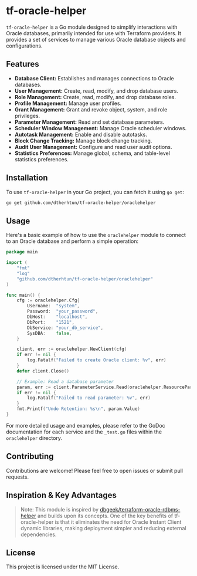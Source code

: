 # tf-oracle-helper

`tf-oracle-helper` is a Go module designed to simplify interactions with Oracle databases, primarily intended for use with Terraform providers. It provides a set of services to manage various Oracle database objects and configurations.

## Features

- **Database Client:** Establishes and manages connections to Oracle databases.
- **User Management:** Create, read, modify, and drop database users.
- **Role Management:** Create, read, modify, and drop database roles.
- **Profile Management:** Manage user profiles.
- **Grant Management:** Grant and revoke object, system, and role privileges.
- **Parameter Management:** Read and set database parameters.
- **Scheduler Window Management:** Manage Oracle scheduler windows.
- **Autotask Management:** Enable and disable autotasks.
- **Block Change Tracking:** Manage block change tracking.
- **Audit User Management:** Configure and read user audit options.
- **Statistics Preferences:** Manage global, schema, and table-level statistics preferences.

## Installation

To use `tf-oracle-helper` in your Go project, you can fetch it using `go get`:

```bash
go get github.com/dtherhtun/tf-oracle-helper/oraclehelper
```

## Usage

Here's a basic example of how to use the `oraclehelper` module to connect to an Oracle database and perform a simple operation:

```go
package main

import (
	"fmt"
	"log"
	"github.com/dtherhtun/tf-oracle-helper/oraclehelper"
)

func main() {
	cfg := oraclehelper.Cfg{
		Username:  "system",
		Password:  "your_password",
		DbHost:    "localhost",
		DbPort:    "1521",
		DbService: "your_db_service",
		SysDBA:    false,
	}

	client, err := oraclehelper.NewClient(cfg)
	if err != nil {
		log.Fatalf("Failed to create Oracle client: %v", err)
	}
	defer client.Close()

	// Example: Read a database parameter
	param, err := client.ParameterService.Read(oraclehelper.ResourceParameter{Name: "undo_retention"})
	if err != nil {
		log.Fatalf("Failed to read parameter: %v", err)
	}
	fmt.Printf("Undo Retention: %s\n", param.Value)
}
```

For more detailed usage and examples, please refer to the GoDoc documentation for each service and the `_test.go` files within the `oraclehelper` directory.

## Contributing

Contributions are welcome! Please feel free to open issues or submit pull requests.

## Inspiration & Key Advantages

> Note: This module is inspired by [dbgeek/terraform-oracle-rdbms-helper](https://github.com/dbgeek/terraform-oracle-rdbms-helper) and builds upon its concepts.
One of the key benefits of tf-oracle-helper is that it eliminates the need for Oracle Instant Client dynamic libraries, making deployment simpler and reducing external dependencies.

## License

This project is licensed under the MIT License.

